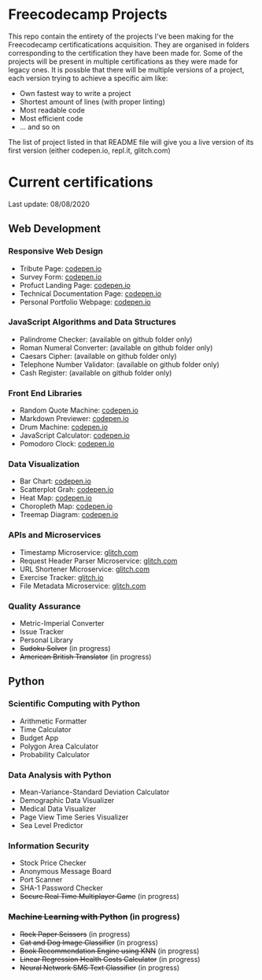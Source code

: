 # Freecodecamp Projects

This repo contain the entirety of the projects I've been making for the Freecodecamp certificatications acquisition. They are organised in folders corresponding to the certification they have been made for. Some of the projects will be present in multiple certifications as they were made for legacy ones.
It is possble that there will be multiple versions of a project, each version trying to achieve a specific aim like:
 - Own fastest way to write a project
 - Shortest amount of lines (with proper linting)
 - Most readable code
 - Most efficient code
 - ... and so on

The list of project listed in that README file will give you a live version of its first version (either codepen.io, repl.it, glitch.com)

# Current certifications
Last update: 08/08/2020

## Web Development
### Responsive Web Design

 - Tribute Page: [codepen.io](https://codepen.io/quentinmendev/full/abOeaLQ)
 - Survey Form: [codepen.io](https://codepen.io/quentinmendev/full/abvKMLe)
 - Profuct Landing Page: [codepen.io](https://codepen.io/quentinmendev/full/PoPBJNv)
 - Technical Documentation Page: [codepen.io](https://codepen.io/quentinmendev/full/yLYqPwG)
 - Personal Portfolio Webpage: [codepen.io](https://codepen.io/quentinmendev/full/gOajvNa)

### JavaScript Algorithms and Data Structures

 - Palindrome Checker: (available on github folder only)
 - Roman Numeral Converter: (available on github folder only)
 - Caesars Cipher: (available on github folder only)
 - Telephone Number Validator: (available on github folder only)
 - Cash Register: (available on github folder only)

### Front End Libraries

 - Random Quote Machine: [codepen.io](https://codepen.io/quentinmendev/full/eYpQBbz)
 - Markdown Previewer: [codepen.io](https://codepen.io/quentinmendev/full/xxwQMdO)
 - Drum Machine: [codepen.io](https://codepen.io/quentinmendev/full/qBOQvEV)
 - JavaScript Calculator: [codepen.io](https://codepen.io/quentinmendev/full/KKdJxGX)
 - Pomodoro Clock: [codepen.io](https://codepen.io/quentinmendev/full/vYNMLZQ)

### Data Visualization

 - Bar Chart: [codepen.io](https://codepen.io/quentinmendev/full/LYpBBqp)
 - Scatterplot Grah: [codepen.io](https://codepen.io/quentinmendev/full/abvxygK)
 - Heat Map: [codepen.io](https://codepen.io/quentinmendev/full/bGVJZrK)
 - Choropleth Map: [codepen.io](https://codepen.io/quentinmendev/full/xxwNxrG)
 - Treemap Diagram: [codepen.io](https://codepen.io/quentinmendev/full/bGVyowE)

### APIs and Microservices

 - Timestamp Microservice: [glitch.com](https://freecodecamp-timestamp-microservicer.glitch.me/)
 - Request Header Parser Microservice: [glitch.com](https://freecodecamp-header-parser.glitch.me/)
 - URL Shortener Microservice: [glitch.com](https://freecodecamp-url-shortener-micro.glitch.me/)
 - Exercise Tracker: [glitch.io](https://freecodecamp-ex-tracker.glitch.me/)
 - File Metadata Microservice: [glitch.com](https://freecodecamp-file-metadata.glitch.me/)

### Quality Assurance

 - Metric-Imperial Converter
 - Issue Tracker
 - Personal Library
 - ~~Sudoku Solver~~ (in progress)
 - ~~American British Translator~~ (in progress)

## Python
### Scientific Computing with Python

 - Arithmetic Formatter
 - Time Calculator
 - Budget App
 - Polygon Area Calculator
 - Probability Calculator

### Data Analysis with Python

 - Mean-Variance-Standard Deviation Calculator
 - Demographic Data Visualizer
 - Medical Data Visualizer
 - Page View Time Series Visualizer
 - Sea Level Predictor

### Information Security

 - Stock Price Checker
 - Anonymous Message Board
 - Port Scanner
 - SHA-1 Password Checker
 - ~~Secure Real Time Multiplayer Game~~ (in progress)

### ~~Machine Learning with Python~~ (in progress)

 - ~~Rock Paper Scissors~~ (in progress)
 - ~~Cat and Dog Image Classifier~~ (in progress)
 - ~~Book Recommendation Engine using KNN~~ (in progress)
 - ~~Linear Regression Health Costs Calculator~~ (in progress)
 - ~~Neural Network SMS Text Classifier~~ (in progress)

[comment]: <> (# Legacy certifications)
[comment]: <> (Last update: 08/08/2020)
[comment]: <> (### Legacy Front End)
[comment]: <> (### Legacy Back End)
[comment]: <> (### Legacy Data Visualization)
[comment]: <> (### Legacy Information Security and Quality Assurance)
